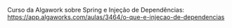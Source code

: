 Curso da Algawork sobre Spring e Injeção de Dependências: https://app.algaworks.com/aulas/3464/o-que-e-injecao-de-dependencias